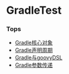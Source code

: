 # GradleTest

### Tops

- [Gradle核心对象](https://github.com/chufengma/GradleTest/blob/master/topics/Gradle%E6%A0%B8%E5%BF%83%E5%AF%B9%E8%B1%A1.md)
- [Gradle声明周期](https://github.com/chufengma/GradleTest/blob/master/topics/gradle%E5%A3%B0%E6%98%8E%E5%91%A8%E6%9C%9F.md)
- [Gradle与goovyDSL](https://github.com/chufengma/GradleTest/blob/master/topics/Gradle%E4%B8%8Egroovy%20DSL.md)
- [Gradle参数传递](https://github.com/chufengma/GradleTest/blob/master/topics/gradle%E5%8F%82%E6%95%B0%E4%BC%A0%E9%80%92.md)
